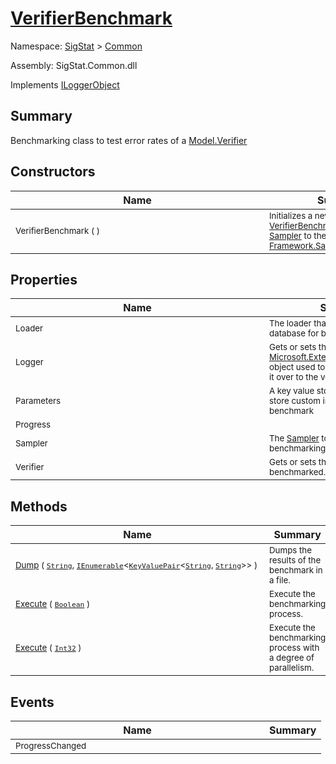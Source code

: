 # [VerifierBenchmark](./VerifierBenchmark.md)

Namespace: [SigStat]() > [Common](./README.md)

Assembly: SigStat.Common.dll

Implements [ILoggerObject](./ILoggerObject.md)

## Summary
Benchmarking class to test error rates of a [Model.Verifier](https://github.com/hargitomi97/sigstat/blob/master/docs/md/SigStat/Common/Model/Verifier.md)

## Constructors

| Name | Summary | 
| --- | --- | 
| <div style ="width:390px"><sub>VerifierBenchmark (  )</sub></div>| <sub>Initializes a new instance of the [VerifierBenchmark](https://github.com/hargitomi97/sigstat/blob/master/docs/md/SigStat/Common/VerifierBenchmark.md) class.  Sets the [Sampler](https://github.com/hargitomi97/sigstat/blob/master/docs/md/SigStat/Common/Sampler.md) to the default [Framework.Samplers.FirstNSampler](https://github.com/hargitomi97/sigstat/blob/master/docs/md/SigStat/Common/Framework/Samplers/FirstNSampler.md).</sub></div>| <br>


## Properties

| Name | Summary | 
| --- | --- | 
| <div style ="width:390px"><sub>Loader</sub></div>| <sub>The loader that will provide the database for benchmarking</sub></div>| <br>
| <div style ="width:390px"><sub>Logger</sub></div>| <sub>Gets or sets the attached [Microsoft.Extensions.Logging.ILogger](https://docs.microsoft.com/en-us/dotnet/api/Microsoft.Extensions.Logging.ILogger) object used to log messages. Hands it over to the verifier.</sub></div>| <br>
| <div style ="width:390px"><sub>Parameters</sub></div>| <sub>A key value store that can be used to store custom information about the benchmark</sub></div>| <br>
| <div style ="width:390px"><sub>Progress</sub></div>| <sub></sub></div>| <br>
| <div style ="width:390px"><sub>Sampler</sub></div>| <sub>The [Sampler](https://github.com/hargitomi97/sigstat/blob/master/docs/md/SigStat/Common/Sampler.md) to be used for benchmarking</sub></div>| <br>
| <div style ="width:390px"><sub>Verifier</sub></div>| <sub>Gets or sets the [Model.Verifier](https://github.com/hargitomi97/sigstat/blob/master/docs/md/SigStat/Common/Model/Verifier.md) to be benchmarked.</sub></div>| <br>


## Methods

| Name | Summary | 
| --- | --- | 
| <div style ="width:390px"><sub>[Dump](./Methods/VerifierBenchmark-100663370.md) ( [`String`](https://docs.microsoft.com/en-us/dotnet/api/System.String), [`IEnumerable`](https://docs.microsoft.com/en-us/dotnet/api/System.Collections.Generic.IEnumerable-1)\<[`KeyValuePair`](https://docs.microsoft.com/en-us/dotnet/api/System.Collections.Generic.KeyValuePair-2)\<[`String`](https://docs.microsoft.com/en-us/dotnet/api/System.String), [`String`](https://docs.microsoft.com/en-us/dotnet/api/System.String)>> )</sub></div>| <sub>Dumps the results of the benchmark in a file.</sub></div>| <br>
| <div style ="width:390px"><sub>[Execute](./Methods/VerifierBenchmark-100663382.md) ( [`Boolean`](https://docs.microsoft.com/en-us/dotnet/api/System.Boolean) )</sub></div>| <sub>Execute the benchmarking process.</sub></div>| <br>
| <div style ="width:390px"><sub>[Execute](./Methods/VerifierBenchmark-100663383.md) ( [`Int32`](https://docs.microsoft.com/en-us/dotnet/api/System.Int32) )</sub></div>| <sub>Execute the benchmarking process with a degree of parallelism.</sub></div>| <br>


## Events

| Name | Summary | 
| --- | --- | 
| <div style ="width:390px"><sub>ProgressChanged</sub></div>| <sub></sub></div>| <br>


